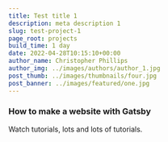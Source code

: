 ```yaml
---
title: Test title 1
description: meta description 1
slug: test-project-1
page_root: projects
build_time: 1 day
date: 2022-04-28T10:15:10+00:00
author_name: Christopher Phillips
author_img: ../images/authors/author_1.jpg
post_thumb: ../images/thumbnails/four.jpg
post_banner: ../images/featured/one.jpg
---
```


### How to make a website with Gatsby

Watch tutorials, lots and lots of tutorials.
